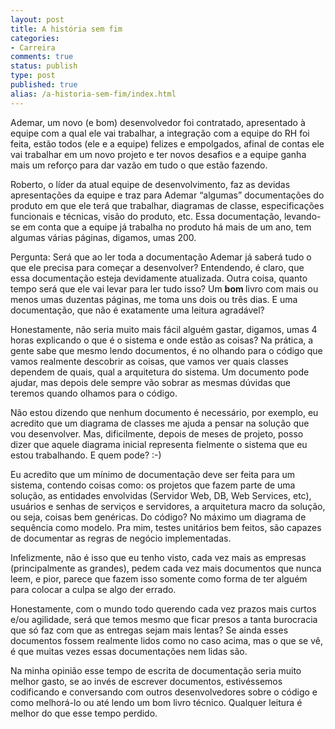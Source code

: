 ```yaml
---
layout: post
title: A história sem fim
categories:
- Carreira
comments: true
status: publish
type: post
published: true
alias: /a-historia-sem-fim/index.html
---
```

Ademar, um novo (e bom) desenvolvedor foi contratado, apresentado à equipe com a qual ele vai trabalhar, a integração com a equipe do RH foi feita, estão todos (ele e a equipe) felizes e empolgados, afinal de contas ele vai trabalhar em um novo projeto e ter novos desafios e a equipe ganha mais um reforço para dar vazão em tudo o que estão fazendo.

Roberto, o líder da atual equipe de desenvolvimento, faz as devidas apresentações da equipe e traz para Ademar “algumas” documentações do produto em que ele terá que trabalhar, diagramas de classe, especificações funcionais e técnicas, visão do produto, etc. Essa documentação, levando-se em conta que a equipe já trabalha no produto há mais de um ano, tem algumas várias páginas, digamos, umas 200.

Pergunta: Será que ao ler toda a documentação Ademar já saberá tudo o que ele precisa para começar a desenvolver? Entendendo, é claro, que essa documentação esteja devidamente atualizada. Outra coisa, quanto tempo será que ele vai levar para ler tudo isso? Um <strong>bom </strong>livro com mais ou menos umas duzentas páginas, me toma uns dois ou três dias. E uma documentação, que não é exatamente uma leitura agradável?

Honestamente, não seria muito mais fácil alguém gastar, digamos, umas 4 horas explicando o que é o sistema e onde estão as coisas? Na prática, a gente sabe que mesmo lendo documentos, é no olhando para o código que vamos realmente descobrir as coisas, que vamos ver quais classes dependem de quais, qual a arquitetura do sistema. Um documento pode ajudar, mas depois dele sempre vão sobrar as mesmas dúvidas que teremos quando olhamos para o código.

Não estou dizendo que nenhum documento é necessário, por exemplo, eu acredito que um diagrama de classes me ajuda a pensar na solução que vou desenvolver. Mas, dificilmente, depois de meses de projeto, posso dizer que aquele diagrama inicial representa fielmente o sistema que eu estou trabalhando. E quem pode? :-)

Eu acredito que um mínimo de documentação deve ser feita para um sistema, contendo coisas como: os projetos que fazem parte de uma solução, as entidades envolvidas (Servidor Web, DB, Web Services, etc), usuários e senhas de serviços e servidores, a arquitetura macro da solução, ou seja, coisas bem genéricas. Do código? No máximo um diagrama de sequência como modelo. Pra mim, testes unitários bem feitos, são capazes de documentar as regras de negócio implementadas.

Infelizmente, não é isso que eu tenho visto, cada vez mais as empresas (principalmente as grandes), pedem cada vez mais documentos que nunca leem, e pior, parece que fazem isso somente como forma de ter alguém para colocar a culpa se algo der errado.

Honestamente, com o mundo todo querendo cada vez prazos mais curtos e/ou agilidade, será que temos mesmo que ficar presos a tanta burocracia que só faz com que as entregas sejam mais lentas? Se ainda esses documentos fossem realmente lidos como no caso acima, mas o que se vê, é que muitas vezes essas documentações nem lidas são.

Na minha opinião esse tempo de escrita de documentação seria muito melhor gasto, se ao invés de escrever documentos, estivéssemos codificando e conversando com outros desenvolvedores sobre o código e como melhorá-lo ou até lendo um bom livro técnico. Qualquer leitura é melhor do que esse tempo perdido.
